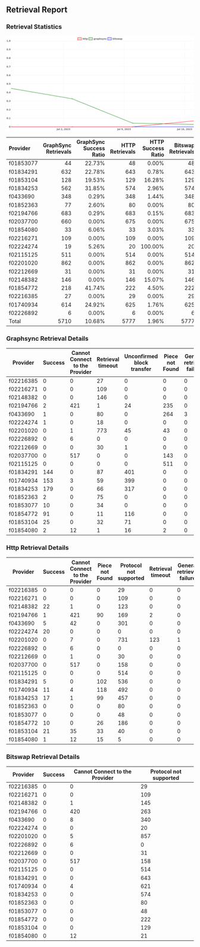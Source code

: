 ## Retrieval Report
### Retrieval Statistics
<img src="https://raw.githubusercontent.com/data-preservation-programs/filplus-checker-assets/main/filecoin-project/filecoin-plus-large-datasets/issues/2055/1689910664235.png"/>

| Provider  | GraphSync Retrievals | GraphSync Success Ratio | HTTP Retrievals | HTTP Success Ratio | Bitswap Retrievals | Bitswap Success Ratio |
| :-------- | -------------------: | ----------------------: | --------------: | -----------------: | -----------------: | --------------------: |
| f01853077 |                   44 |                  22.73% |              48 |              0.00% |                 48 |                 0.00% |
| f01834291 |                  632 |                  22.78% |             643 |              0.78% |                643 |                 0.00% |
| f01853104 |                  128 |                  19.53% |             129 |             16.28% |                129 |                 0.00% |
| f01834253 |                  562 |                  31.85% |             574 |              2.96% |                574 |                 0.00% |
| f0433690  |                  348 |                   0.29% |             348 |              1.44% |                348 |                 0.00% |
| f01852363 |                   77 |                   2.60% |              80 |              0.00% |                 80 |                 0.00% |
| f02194766 |                  683 |                   0.29% |             683 |              0.15% |                683 |                 0.00% |
| f02037700 |                  660 |                   0.00% |             675 |              0.00% |                675 |                 0.00% |
| f01854080 |                   33 |                   6.06% |              33 |              3.03% |                 33 |                 0.00% |
| f02216271 |                  109 |                   0.00% |             109 |              0.00% |                109 |                 0.00% |
| f02224274 |                   19 |                   5.26% |              20 |            100.00% |                 20 |                 0.00% |
| f02115125 |                  511 |                   0.00% |             514 |              0.00% |                514 |                 0.00% |
| f02201020 |                  862 |                   0.00% |             862 |              0.00% |                862 |                 0.00% |
| f02212669 |                   31 |                   0.00% |              31 |              0.00% |                 31 |                 0.00% |
| f02148382 |                  146 |                   0.00% |             146 |             15.07% |                146 |                 0.00% |
| f01854772 |                  218 |                  41.74% |             222 |              4.50% |                222 |                 0.00% |
| f02216385 |                   27 |                   0.00% |              29 |              0.00% |                 29 |                 0.00% |
| f01740934 |                  614 |                  24.92% |             625 |              1.76% |                625 |                 0.00% |
| f02226892 |                    6 |                   0.00% |               6 |              0.00% |                  6 |                 0.00% |
| Total     |                 5710 |                  10.68% |            5777 |              1.96% |               5777 |                 0.00% |

### Graphsync Retrieval Details
| Provider  | Success | Cannot Connect to the Provider | Retrieval timeout | Unconfirmed block transfer | Piece not Found | General retrieval failure |
| --------- | ------- | ------------------------------ | ----------------- | -------------------------- | --------------- | ------------------------- |
| f02216385 | 0       | 0                              | 27                | 0                          | 0               | 0                         |
| f02216271 | 0       | 0                              | 109               | 0                          | 0               | 0                         |
| f02148382 | 0       | 0                              | 146               | 0                          | 0               | 0                         |
| f02194766 | 2       | 421                            | 1                 | 24                         | 235             | 0                         |
| f0433690  | 1       | 0                              | 80                | 0                          | 264             | 3                         |
| f02224274 | 1       | 0                              | 18                | 0                          | 0               | 0                         |
| f02201020 | 0       | 1                              | 773               | 45                         | 43              | 0                         |
| f02226892 | 0       | 6                              | 0                 | 0                          | 0               | 0                         |
| f02212669 | 0       | 0                              | 30                | 1                          | 0               | 0                         |
| f02037700 | 0       | 517                            | 0                 | 0                          | 143             | 0                         |
| f02115125 | 0       | 0                              | 0                 | 0                          | 511             | 0                         |
| f01834291 | 144     | 0                              | 87                | 401                        | 0               | 0                         |
| f01740934 | 153     | 3                              | 59                | 399                        | 0               | 0                         |
| f01834253 | 179     | 0                              | 66                | 317                        | 0               | 0                         |
| f01852363 | 2       | 0                              | 75                | 0                          | 0               | 0                         |
| f01853077 | 10      | 0                              | 34                | 0                          | 0               | 0                         |
| f01854772 | 91      | 0                              | 11                | 116                        | 0               | 0                         |
| f01853104 | 25      | 0                              | 32                | 71                         | 0               | 0                         |
| f01854080 | 2       | 12                             | 1                 | 16                         | 2               | 0                         |

### Http Retrieval Details
| Provider  | Success | Cannot Connect to the Provider | Piece not Found | Protocol not supported | Retrieval timeout | General retrieval failure |
| --------- | ------- | ------------------------------ | --------------- | ---------------------- | ----------------- | ------------------------- |
| f02216385 | 0       | 0                              | 0               | 29                     | 0                 | 0                         |
| f02216271 | 0       | 0                              | 0               | 109                    | 0                 | 0                         |
| f02148382 | 22      | 1                              | 0               | 123                    | 0                 | 0                         |
| f02194766 | 1       | 421                            | 90              | 169                    | 2                 | 0                         |
| f0433690  | 5       | 42                             | 0               | 301                    | 0                 | 0                         |
| f02224274 | 20      | 0                              | 0               | 0                      | 0                 | 0                         |
| f02201020 | 0       | 7                              | 0               | 731                    | 123               | 1                         |
| f02226892 | 0       | 6                              | 0               | 0                      | 0                 | 0                         |
| f02212669 | 0       | 1                              | 0               | 30                     | 0                 | 0                         |
| f02037700 | 0       | 517                            | 0               | 158                    | 0                 | 0                         |
| f02115125 | 0       | 0                              | 0               | 514                    | 0                 | 0                         |
| f01834291 | 5       | 0                              | 102             | 536                    | 0                 | 0                         |
| f01740934 | 11      | 4                              | 118             | 492                    | 0                 | 0                         |
| f01834253 | 17      | 1                              | 99              | 457                    | 0                 | 0                         |
| f01852363 | 0       | 0                              | 0               | 80                     | 0                 | 0                         |
| f01853077 | 0       | 0                              | 0               | 48                     | 0                 | 0                         |
| f01854772 | 10      | 0                              | 26              | 186                    | 0                 | 0                         |
| f01853104 | 21      | 35                             | 33              | 40                     | 0                 | 0                         |
| f01854080 | 1       | 12                             | 15              | 5                      | 0                 | 0                         |

### Bitswap Retrieval Details
| Provider  | Success | Cannot Connect to the Provider | Protocol not supported |
| --------- | ------- | ------------------------------ | ---------------------- |
| f02216385 | 0       | 0                              | 29                     |
| f02216271 | 0       | 0                              | 109                    |
| f02148382 | 0       | 1                              | 145                    |
| f02194766 | 0       | 420                            | 263                    |
| f0433690  | 0       | 8                              | 340                    |
| f02224274 | 0       | 0                              | 20                     |
| f02201020 | 0       | 5                              | 857                    |
| f02226892 | 0       | 6                              | 0                      |
| f02212669 | 0       | 0                              | 31                     |
| f02037700 | 0       | 517                            | 158                    |
| f02115125 | 0       | 0                              | 514                    |
| f01834291 | 0       | 0                              | 643                    |
| f01740934 | 0       | 4                              | 621                    |
| f01834253 | 0       | 0                              | 574                    |
| f01852363 | 0       | 0                              | 80                     |
| f01853077 | 0       | 0                              | 48                     |
| f01854772 | 0       | 0                              | 222                    |
| f01853104 | 0       | 0                              | 129                    |
| f01854080 | 0       | 12                             | 21                     |
